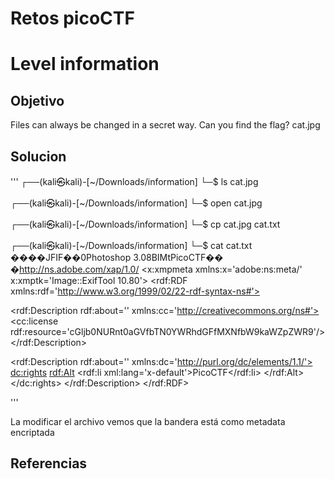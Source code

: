 # Retos picoCTF

# Level information

## Objetivo
Files can always be changed in a secret way. Can you find the flag? cat.jpg
## Solucion
'''
┌──(kali㉿kali)-[~/Downloads/information]
└─$ ls
cat.jpg
                                                             
┌──(kali㉿kali)-[~/Downloads/information]
└─$ open cat.jpg 
                                                             
┌──(kali㉿kali)-[~/Downloads/information]
└─$ cp cat.jpg cat.txt           
                                                             
┌──(kali㉿kali)-[~/Downloads/information]
└─$ cat cat.txt             
����JFIF��0Photoshop 3.08BIMtPicoCTF��
                                      �http://ns.adobe.com/xap/1.0/<?xpacket begin='' id='W5M0MpCehiHzreSzNTczkc9d'?>
<x:xmpmeta xmlns:x='adobe:ns:meta/' x:xmptk='Image::ExifTool 10.80'>
<rdf:RDF xmlns:rdf='http://www.w3.org/1999/02/22-rdf-syntax-ns#'>

 <rdf:Description rdf:about=''
  xmlns:cc='http://creativecommons.org/ns#'>
  <cc:license rdf:resource='cGljb0NURnt0aGVfbTN0YWRhdGFfMXNfbW9kaWZpZWR9'/>
 </rdf:Description>

 <rdf:Description rdf:about=''
  xmlns:dc='http://purl.org/dc/elements/1.1/'>
  <dc:rights>
   <rdf:Alt>
    <rdf:li xml:lang='x-default'>PicoCTF</rdf:li>
   </rdf:Alt>
  </dc:rights>
 </rdf:Description>
</rdf:RDF>

'''

La modificar el archivo vemos que la bandera está como metadata encriptada

## Referencias


